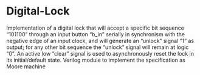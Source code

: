 # Digital-Lock
Implementation of a digital lock that will accept a specific bit sequence  “101100” through an input button “b_in” serially in synchronism with the negative edge of an input clock, and will generate an “unlock” signal “1” as output; for any other bit sequence the “unlock” signal will remain at logic “0”. An active low “clear” signal is used to asynchronously reset the lock in its initial/default state. Verilog module to implement the specification as Moore machine
